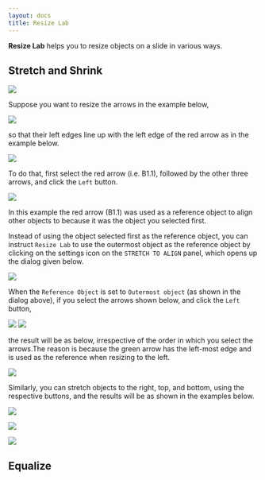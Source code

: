 ```yaml
---
layout: docs
title: Resize Lab
---
```


**Resize Lab** helps you to resize objects on a slide in various ways.

## <a class="anchor-bookmark" id="stretch-and-shrink"></a> Stretch and Shrink

<p>
<img class="box-shadow" src="{{ site.baseurl }}/img/docs/resize-lab/streth-and-shrink-1.png" />
</p>

Suppose you want to resize the arrows in the example below,

<p>
<img class="box-shadow" src="{{ site.baseurl }}/img/docs/resize-lab/streth-and-shrink-2.png" />
</p>

so that their left edges line up with the left edge of the red arrow as in the example below.

<p>
<img class="box-shadow" src="{{ site.baseurl }}/img/docs/resize-lab/streth-and-shrink-3.png" />
</p>

To do that, first select the red arrow (i.e. B1.1), followed by the other three arrows, and click the `Left` button. 

<p>
<img class="box-shadow" src="{{ site.baseurl }}/img/docs/resize-lab/streth-and-shrink-4.png" />
</p>

In this example the red arrow (B1.1) was used as a reference object to align other objects to because it was the object you selected first.

Instead of using the object selected first as the reference object, you can instruct `Resize Lab` to use the outermost object as the reference object by clicking on the settings   icon on the `STRETCH TO ALIGN` panel, which opens up the dialog given below.

<p>
<img class="box-shadow" src="{{ site.baseurl }}/img/docs/resize-lab/streth-and-shrink-5.png" />
</p>

When the `Reference Object` is set to `Outermost object` (as shown in the dialog above), if you select the arrows shown below, and click the `Left` button,

<p>
<img class="box-shadow" src="{{ site.baseurl }}/img/docs/resize-lab/streth-and-shrink-6.png" />
<img class="box-shadow" src="{{ site.baseurl }}/img/docs/resize-lab/streth-and-shrink-4.png" />
</p>

the result will be as below, irrespective of the order in which you select the arrows.The reason is because the green arrow has the left-most edge and is used as the reference when resizing to the left.

<p>
<img class="box-shadow" src="{{ site.baseurl }}/img/docs/resize-lab/streth-and-shrink-7.png" />
</p>

Similarly, you can stretch objects to the right, top, and bottom, using the respective buttons, and the results will be as shown in the examples below. 

<p>
<img class="box-shadow" src="{{ site.baseurl }}/img/docs/resize-lab/streth-and-shrink-8.png" />
</p>

<p>
<img class="box-shadow" src="{{ site.baseurl }}/img/docs/resize-lab/streth-and-shrink-9.png" />
</p>

<p>
<img class="box-shadow" src="{{ site.baseurl }}/img/docs/resize-lab/streth-and-shrink-10.png" />
</p>

   
## <a class="anchor-bookmark" id="equalize"></a> Equalize